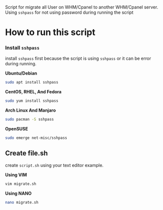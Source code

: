Script for migrate all User on WHM/Cpanel to another WHM/Cpanel server. Using `sshpass` for not using password during running the script

# How to run this script

### Install `sshpass`

install `sshpass` first because the script is using `sshpass` or it can be error during running.

**Ubuntu/Debian**

```bash
sudo apt install sshpass
```

**CentOS, RHEL, And Fedora**

```bash
sudo yum install sshpass
```

**Arch Linux And Manjaro**

```bash
sudo pacman -S sshpass
```

**OpenSUSE**

```bash
sudo emerge net-misc/sshpass
```

## Create file.sh

create `script.sh` using your text editor example.

**Using VIM**

```bash
vim migrate.sh

```

**Using NANO**

```bash
nano migrate.sh
```
